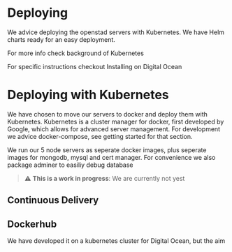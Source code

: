 # Deploying

We advice deploying the openstad servers with Kubernetes. We have Helm charts ready for an easy deployment.

For more info check background of Kubernetes

For specific instructions checkout Installing on Digital Ocean




# Deploying with Kubernetes

We have chosen to move our servers to docker and deploy them with Kubernetes.
Kubernetes is a cluster manager for docker, first developed by Google, which allows for advanced server management. For development we advice docker-compose, see getting started for that section.

We run our 5 node servers as seperate docker images, plus seperate images for mongodb, mysql and cert manager. For convenience we also package adminer to easiliy debug database

> :warning: **This is a work in progress**: We are currently not yest

## Continuous Delivery

## Dockerhub
We have developed it on a kubernetes cluster for Digital Ocean, but the aim
